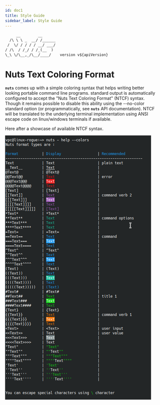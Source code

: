 ```yaml
---
id: doc1
title: Style Guide
sidebar_label: Style Guide
---
```


```
     __        __    
  /\ \ \ _  __/ /______
 /  \/ / / / / __/ ___/
/ /\  / /_/ / /_(__  )
\_\ \/\__,_/\__/____/    version v${apiVersion}
```

# Nuts Text Coloring Format
**```nuts```** comes up with a simple coloring syntax that helps writing better looking portable command line programs.
standard output is automatically configured to accept the "Nuts Text Coloring Format" (NTCF) syntax. 
Though it remains possible to disable this ability using the --no-color standard option (or programmatically, 
see **```nuts```** API documentation). NTCF will be translated to the underlying terminal implementation using ANSI 
escape code on linux/windows terminals if available.

Here after a showcase of available NTCF syntax.

![text-coloring-format](text-coloring-format.png)